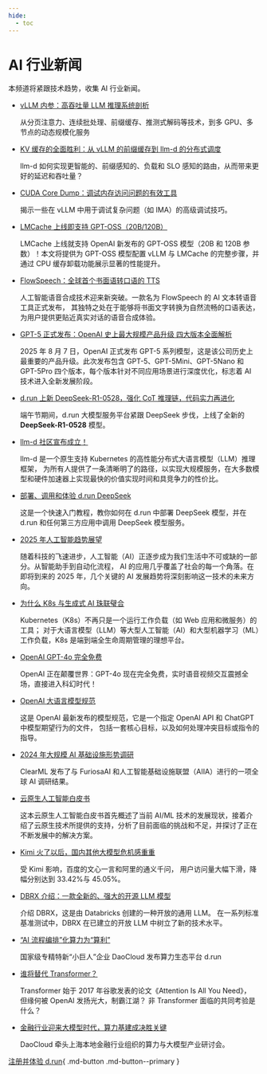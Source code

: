 ```yaml
---
hide:
  - toc
---
```


# AI 行业新闻

本频道将紧跟技术趋势，收集 AI 行业新闻。

* [vLLM 内参：高吞吐量 LLM 推理系统剖析](./2025/inside-vllm.md)

    从分页注意力、连续批处理、前缀缓存、推测式解码等技术，到多 GPU、多节点的动态规模化服务

* [KV 缓存的全面胜利：从 vLLM 的前缀缓存到 llm-d 的分布式调度](./2025/kvcache-wins-you-can-see.md)

    llm-d 如何实现更智能的、前缀感知的、负载和 SLO 感知的路由，从而带来更好的延迟和吞吐量？

* [CUDA Core Dump：调试内存访问问题的有效工具](./2025/cuda.md)

    揭示一些在 vLLM 中用于调试复杂问题（如 IMA）的高级调试技巧。

* [LMCache 上线即支持 GPT-OSS（20B/120B）](./2025/lmcache.md)

    LMCache 上线就支持 OpenAI 新发布的 GPT-OSS 模型（20B 和 120B 参数）！本文将提供为 GPT-OSS
    模型配置 vLLM 与 LMCache 的完整步骤，并通过 CPU 缓存卸载功能展示显著的性能提升。

* [FlowSpeech：全球首个书面语转口语的 TTS](./2025/flowspeech.md)

    人工智能语音合成技术迎来新突破。一款名为 FlowSpeech 的 AI 文本转语音工具正式发布，
    其独特之处在于能够将书面文字转换为自然流畅的口语表达，为用户提供更贴近真实对话的语音合成体验。

* [GPT-5 正式发布：OpenAI 史上最大规模产品升级 四大版本全面解析](./2025/gpt5.md)

    2025 年 8 月 7 日，OpenAI 正式发布 GPT-5 系列模型，这是该公司历史上最重要的产品升级。此次发布包含
    GPT-5、GPT-5Mini、GPT-5Nano 和 GPT-5Pro 四个版本，每个版本针对不同应用场景进行深度优化，标志着 AI 技术进入全新发展阶段。

* [d.run 上新 DeepSeek-R1-0528，强化 CoT 推理链，代码实力再进化](./2025/0603-deepseek-0528.md)

    端午节期间，d.run 大模型服务平台紧跟 DeepSeek 步伐，上线了全新的 **DeepSeek-R1-0528** 模型。

* [llm-d 社区宣布成立！](./2025/llmd.md)

    llm-d 是一个原生支持 Kubernetes 的高性能分布式大语言模型（LLM）推理框架，
    为所有人提供了一条清晰明了的路径，以实现大规模服务，在大多数模型和硬件加速器上实现最快的价值实现时间和具竞争力的性价比。

- [部署、调用和体验 d.run DeepSeek](./2025/0210-deep-drun.md)

    这是一个快速入门教程，教你如何在 d.run 中部署 DeepSeek 模型，并在 d.run 和任何第三方应用中调用 DeepSeek 模型服务。

- [2025 年人工智能趋势展望](./2025/0102-ai-trend.md)

    随着科技的飞速进步，人工智能（AI）正逐步成为我们生活中不可或缺的一部分。从智能助手到自动化流程，
    AI 的应用几乎覆盖了社会的每一个角落。在即将到来的 2025 年，几个关键的 AI 发展趋势将深刻影响这一技术的未来方向。

- [为什么 K8s 与生成式 AI 珠联璧合](2024/0702-k8s-for-genai.md)

    Kubernetes（K8s）不再只是一个运行工作负载（如 Web 应用和微服务）的工具；
    对于大语言模型（LLM）等大型人工智能（AI）和大型机器学习（ML）工作负载，K8s 是端到端全生命周期管理的理想平台。

- [OpenAI GPT-4o 完全免费](2024/0514-gpt4o.md)

    OpenAI 正在颠覆世界：GPT-4o 现在完全免费，实时语音视频交互震撼全场，直接进入科幻时代！

- [OpenAI 大语言模型规范](2024/0509-model-spec.md)

    这是 OpenAI 最新发布的模型规范，它是一个指定 OpenAI API 和 ChatGPT 中模型期望行为的文件，
    包括一套核心目标，以及如何处理冲突目标或指令的指导。

- [2024 年大规模 AI 基础设施形势调研](2024/0429-ai-survey.md)

    ClearML 发布了与 FuriosaAI 和人工智能基础设施联盟（AIIA）进行的一项全球 AI 调研结果。

- [云原生人工智能白皮书](2024/0410-cnai-wp.md)

    这本云原生人工智能白皮书首先概述了当前 AI/ML 技术的发展现状，接着介绍了云原生技术所提供的支持，分析了目前面临的挑战和不足，并探讨了正在不断发展中的解决方案。

- [Kimi 火了以后，国内其他大模型危机感重重](2024/0408-after-kimi.md)

    受 Kimi 影响，百度的文心一言和阿里的通义千问，
    用户访问量大幅下滑，降幅分别达到 33.42%与 45.05%。

- [DBRX 介绍：一款全新的、强大的开源 LLM 模型](2024/0407-dbrx.md)

    介绍 DBRX，这是由 Databricks 创建的一种开放的通用 LLM。
    在一系列标准基准测试中，DBRX 在已建立的开放 LLM 中树立了新的技术水平。

- [“AI 流程编排”化算力为“算利”](2024/0403-cp-to-profit.md)

    国家级专精特新“小巨人”企业 DaoCloud 发布算力生态平台 d.run

- [谁将替代 Transformer？](2024/0327-transformer.md)

    Transformer 始于 2017 年谷歌发表的论文《Attention Is All You Need》，
    但缘何被 OpenAI 发扬光大，制霸江湖？
    非 Transformer 面临的共同考验是什么？

- [金融行业迎来大模型时代，算力基建成决胜关键](2024/0326-compute-power.md)

    DaoCloud 牵头上海本地金融行业组织的算力与大模型产业研讨会。

[注册并体验 d.run](https://console.d.run/){ .md-button .md-button--primary }
